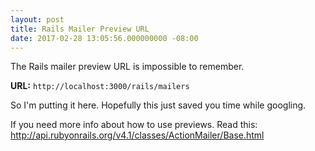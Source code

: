 ```yaml
---
layout: post
title: Rails Mailer Preview URL
date: 2017-02-28 13:05:56.000000000 -08:00
---
```

The Rails mailer preview URL is impossible to remember.

**URL:** `http://localhost:3000/rails/mailers`

So I'm putting it here. Hopefully this just saved you time while googling.

If you need more info about how to use previews. Read this: http://api.rubyonrails.org/v4.1/classes/ActionMailer/Base.html

